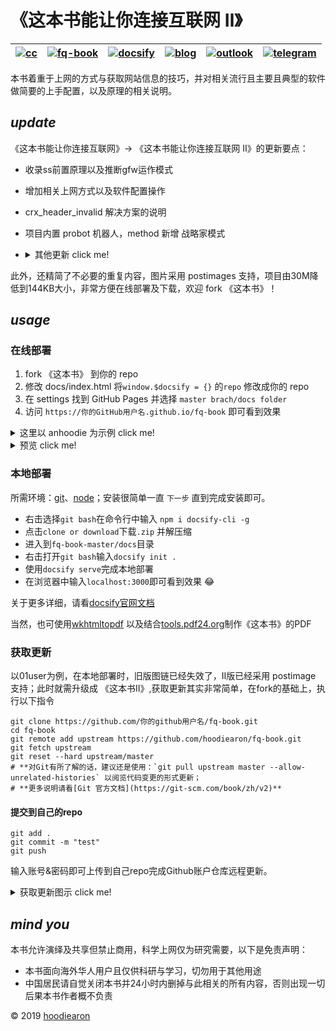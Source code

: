 # 《这本书能让你连接互联网 Ⅱ》

|[![cc](https://i.creativecommons.org/l/by-nc/4.0/80x15.png)](http://creativecommons.org/licenses/by-nc/4.0/)|[![fq-book](https://img.shields.io/badge/%F0%9F%93%96book-fq--book-red.svg?longCache=true&style=flat-square)](https://hoodiearon.github.io/fq-book)|[![docsify](https://img.shields.io/badge/%F0%9F%93%96docs-docsify-brightgreen.svg?longCache=true&style=flat-square)](https://docsify.js.org/)|[![blog](https://img.shields.io/badge/%F0%9F%94%97blog-hoodiearon-lightgrey.svg?longCache=true&style=flat-square)](https://hoodiearon.github.io/)|[![outlook](https://img.shields.io/badge/%F0%9F%93%A7hotmail-@邮箱联系-blue.svg?longCache=true&style=flat-square)](mailto:hoodiearon@outlook.com)|[![telegram](https://img.shields.io/badge/telegram-:me-blue.svg?longCache=true&style=flat-square)](https://t.me/hoodiearon)
|:-:|:-:|:-:|:-:|:-:|:-:|

本书着重于上网的方式与获取网站信息的技巧，并对相关流行且主要且典型的软件做简要的上手配置，以及原理的相关说明。

## ***update***

《这本书能让你连接互联网》-> 《这本书能让你连接互联网 Ⅱ》的更新要点：

* 收录ss前置原理以及推断gfw运作模式
* 增加相关上网方式以及软件配置操作
* crx_header_invalid 解决方案的说明
* 项目内置 probot 机器人，method 新增 战略家模式

* <details><summary>其他更新 click me! </summary>

    * 增加对虚拟电话注册方案的说明
    * 谷歌新账户注册方式
    * 网页时光机以及查找相似站点
    * 利用个人博客作为连接互联网的中转

    </details>

此外，还精简了不必要的重复内容，图片采用 postimages 支持，项目由30M降低到144KB大小，非常方便在线部署及下载，欢迎 fork 《这本书》！

## ***usage***

### 在线部署

1. fork 《这本书》 到你的 repo
2. 修改 docs/index.html 将`window.$docsify = {}` 的`repo` 修改成你的 repo
3. 在 settings 找到 GitHub Pages 并选择 `master brach/docs folder` 
4. 访问 `https://你的GitHub用户名.github.io/fq-book` 即可看到效果

<details><summary>这里以 anhoodie 为示例 click me! </summary>

![](https://user-images.githubusercontent.com/35732922/59164863-80b72000-8b45-11e9-8807-849ba56056f4.png)

![](https://user-images.githubusercontent.com/35732922/59164963-e061fb00-8b46-11e9-9647-c827fa784e38.png)

</details>

<details><summary>预览 click me! </summary>


![Snipaste_2019-06-10_06-18-56](https://user-images.githubusercontent.com/35732922/59165031-d7255e00-8b47-11e9-8a5b-829b61afeb24.png)
</details>

### 本地部署

 
所需环境：[git](https://git-scm.com/)、[node](https://nodejs.org/zh-cn)；安装很简单一直 `下一步` 直到完成安装即可。

* 右击选择`git bash`在命令行中输入 `npm i docsify-cli -g`
* 点击`clone or download`下载`.zip` 并解压缩
* 进入到`fq-book-master/docs`目录
* 右击打开`git bash`输入`docsify init .`
* 使用`docsify serve`完成本地部署
* 在浏览器中输入`localhost:3000`即可看到效果 :joy: 

关于更多详细，请看[docsify官网文档](https://docsify.js.org/)

当然，也可使用[wkhtmltopdf](https://github.com/wkhtmltopdf/wkhtmltopdf)  以及结合[tools.pdf24.org](https://tools.pdf24.org/zh/webpage-to-pdf)制作《这本书》的PDF

### 获取更新

以01user为例，在本地部署时，旧版图链已经失效了，Ⅱ版已经采用 postimage 支持；此时就需升级成 《这本书Ⅱ》,获取更新其实非常简单，在fork的基础上，执行以下指令

```
git clone https://github.com/你的github用户名/fq-book.git
cd fq-book
git remote add upstream https://github.com/hoodiearon/fq-book.git
git fetch upstream
git reset --hard upstream/master
# **对Git有所了解的话，建议还是使用：`git pull upstream master --allow-unrelated-histories` 以阅览代码变更的形式更新；
# **更多说明请看[Git 官方文档](https://git-scm.com/book/zh/v2)**
```

 

#### 提交到自己的repo

```
git add .
git commit -m "test"
git push
```

输入账号&密码即可上传到自己repo完成Github账户仓库远程更新。

<details><summary>获取更新图示 click me! </summary>

![](https://i.postimg.cc/YSY78GPL/Snipaste-2019-06-12-15-59-16.png)

![](https://i.postimg.cc/pTrZRztp/Snipaste-2019-06-12-16-40-01.png)

部署测试

![](https://i.postimg.cc/dV1tRjrW/Snipaste-2019-06-12-16-42-04.png)

提交到repo

![](https://i.postimg.cc/tRkjrVX8/Snipaste-2019-06-12-16-43-37.png)

</details>



## ***mind you*** 

本书允许演绎及共享但禁止商用，科学上网仅为研究需要，以下是免责声明：

* 本书面向海外华人用户且仅供科研与学习，切勿用于其他用途
* 中国居民请自觉关闭本书并24小时内删掉与此相关的所有内容，否则出现一切后果本书作者概不负责

© 2019 [hoodiearon](https://github.com/hoodiearon)



